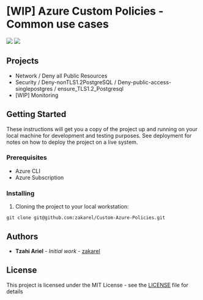 # [WIP] Azure Custom Policies - Common use cases

<img src="https://img.shields.io/badge/Azure%20CLI%20-v2.43.1-blue?style=flat-square">   <img src="https://img.shields.io/badge/VSCode%20-v1.76.2-purple?style=flat-square">

## Projects
- Network / Deny all Public Resources
- Security  / Deny-nonTLS1.2PostgreSQL
            / Deny-public-access-singlepostgres
            / ensure_TLS1.2_Postgresql
- [WIP] Monitoring

## Getting Started

These instructions will get you a copy of the project up and running on your local machine for development and testing purposes. See deployment for notes on how to deploy the project on a live system.

### Prerequisites

- Azure CLI
- Azure Subscription

### Installing

1. Cloning the project to your local workstation:

```
git clone git@github.com:zakarel/Custom-Azure-Policies.git
```

## Authors

* **Tzahi Ariel** - *Initial work* - [zakarel](https://github.com/zakarel)

## License

This project is licensed under the MIT License - see the [LICENSE](LICENSE) file for details
